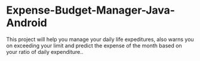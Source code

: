 # Expense-Budget-Manager-Java-Android
This project will help you manage your daily life expeditures, also warns you on exceeding your limit and predict the expense of the month based on your ratio of daily expenditure..
